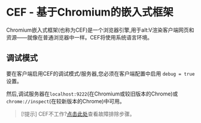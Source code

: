 # CEF - 基于Chromium的嵌入式框架   

Chromium嵌入式框架(也称为CEF)是一个浏览器引擎,用于alt:V渲染客户端网页和资源——就像在普通浏览器中一样。CEF将使用系统语言环境。  

## 调试模式

要在客户端启用CEF的调试模式/服务器,您必须在客户端配置中启用 `debug = true` 设置。  

然后,调试服务器在`localhost:9222`(在Chromium或较旧版本的Chrome)或`chrome://inspect`(在较新版本的Chrome)中可用。

> [!提示]
> CEF不工作?[点击此处](~/articles/troubleshooting/client.md#webview-not-rendering-on-linux)查看故障排除步骤。